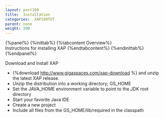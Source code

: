 ```yaml
---
layout: post100
title:  Installation
categories:  XAP100TUT
parent: none
weight: 200
---
```



{%panel%}
{%inittab%}
{%tabcontent Overview%}
<br>
Instructions for installing XAP
{%endtabcontent%}
{%endinittab%}
{%endpanel%}



Download and Install XAP

- {%download http://www.gigaspaces.com/xap-download %}  and unzip the latest XAP release.
- Unzip the distribution into a working directory; GS_HOME
- Set the JAVA_HOME environment variable to point to the JDK root directory
- Start your favorite Java IDE
- Create a new project
- Include all files from the GS_HOME/lib/required in the classpath
